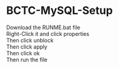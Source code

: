 # BCTC-MySQL-Setup
Download the RUNME.bat file<br>
Right-Click it and click properties<br>
Then click unblock<br>
Then click apply<br>
Then click ok<br>
Then run the file
